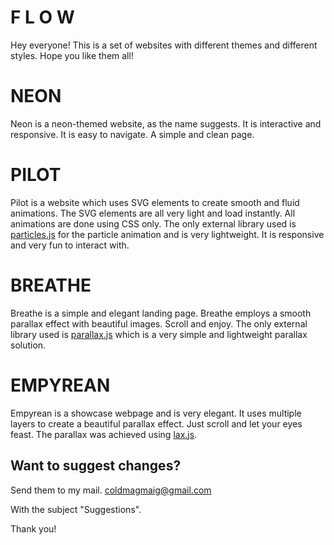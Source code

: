 # F L O W

Hey everyone! This is a set of websites with different themes and different styles.
Hope you like them all!

NEON
====
Neon is a neon-themed website, as the name suggests. It is interactive and responsive. It is easy to navigate. A simple and clean page.



PILOT
=====
Pilot is a website which uses SVG elements to create smooth and fluid animations. The SVG elements are all very light and load instantly. All animations are done using CSS only. The only external library used is [particles.js](https://vincentgarreau.com/particles.js/ "Particles.js") for the particle animation and is very lightweight.
It is responsive and very fun to interact with.



BREATHE
=======
Breathe is a simple and elegant landing page. Breathe employs a smooth parallax effect with beautiful images. Scroll and enjoy. The only external library used is [parallax.js](https://pixelcog.github.io/parallax.js/ "Parallax.js") which is a very simple and lightweight parallax solution.  



EMPYREAN
========
Empyrean is a showcase webpage and is very elegant. It uses multiple layers to create a beautiful parallax effect. Just scroll and let your eyes feast.
The parallax was achieved using [lax.js](https://alexfox.dev/laxxx/ "LAX.js"). 



Want to suggest changes?
------------------------

Send them to my mail.
coldmagmaig@gmail.com

With the subject "Suggestions".

Thank you!
